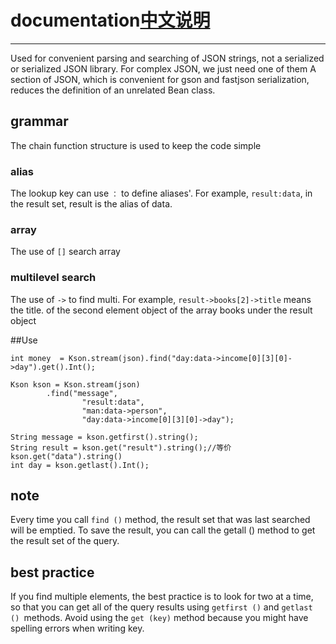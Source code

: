 # documentation[中文说明](https://github.com/ymex/kson/blob/master/README-zh.md)
-------------------------
Used for convenient parsing and searching of JSON strings, not a serialized or serialized JSON library. For complex JSON, we just need one of them
A section of JSON, which is convenient for gson and fastjson serialization, reduces the definition of an unrelated Bean class.

## grammar

The chain function structure is used to keep the code simple

### alias

The lookup key can use `：` to define aliases'. For example, `result:data`, in the result set, result is the alias of data.

### array

The use of `[]` search array

### multilevel search

The use of `->` to find multi.
For example, `result->books[2]->title` means the title. of the second element object of the array books under the result object

##Use

```
int money  = Kson.stream(json).find("day:data->income[0][3][0]->day").get().Int();

Kson kson = Kson.stream(json)
        .find("message", 
                "result:data", 
                "man:data->person", 
                "day:data->income[0][3][0]->day");

String message = kson.getfirst().string();
String result = kson.get("result").string();//等价 kson.get("data").string()
int day = kson.getlast().Int();
```

## note
Every time you call `find ()` method, the result set that was last searched will be emptied. To save the result, you can call the getall () method to get the result set of the query.

## best practice

If you find multiple elements, the best practice is to look for two at a time, so that you can get all of the query results using `getfirst ()` and `getlast () `methods.
Avoid using the `get (key)` method because you might have spelling errors when writing key.